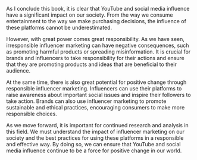 As I conclude this book, it is clear that YouTube and social media influence have a significant impact on our society. From the way we consume entertainment to the way we make purchasing decisions, the influence of these platforms cannot be underestimated.

However, with great power comes great responsibility. As we have seen, irresponsible influencer marketing can have negative consequences, such as promoting harmful products or spreading misinformation. It is crucial for brands and influencers to take responsibility for their actions and ensure that they are promoting products and ideas that are beneficial to their audience.

At the same time, there is also great potential for positive change through responsible influencer marketing. Influencers can use their platforms to raise awareness about important social issues and inspire their followers to take action. Brands can also use influencer marketing to promote sustainable and ethical practices, encouraging consumers to make more responsible choices.

As we move forward, it is important for continued research and analysis in this field. We must understand the impact of influencer marketing on our society and the best practices for using these platforms in a responsible and effective way. By doing so, we can ensure that YouTube and social media influence continue to be a force for positive change in our world.
